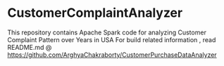 # CustomerComplaintAnalyzer
This repository contains Apache Spark code for analyzing Customer Complaint Pattern over Years in USA
For build related information , read README.md @ https://github.com/ArghyaChakraborty/CustomerPurchaseDataAnalyzer
